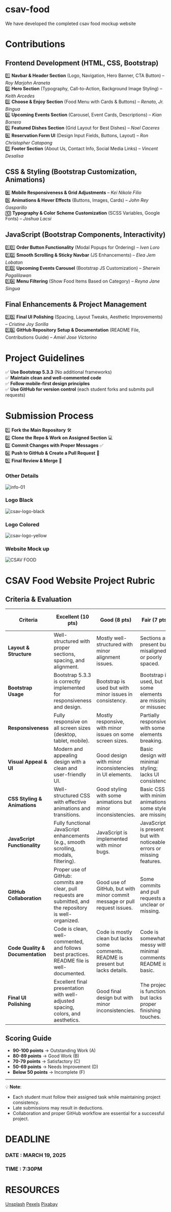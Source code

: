 # csav-food

We have developed the completed csav food mockup website


# Contributions

## Frontend Development (HTML, CSS, Bootstrap)
1️⃣ **Navbar & Header Section** (Logo, Navigation, Hero Banner, CTA Button) – *Roy Marjohn Araneta*  
2️⃣ **Hero Section** (Typography, Call-to-Action, Background Image Styling) – *Keith Arcedes*  
3️⃣ **Choose & Enjoy Section** (Food Menu with Cards & Buttons) – *Renato, Jr. Bingua*  
4️⃣ **Upcoming Events Section** (Carousel, Event Cards, Descriptions) – *Kian Borrero*  
5️⃣ **Featured Dishes Section** (Grid Layout for Best Dishes) – *Noel Caceres*  
6️⃣ **Reservation Form UI** (Design Input Fields, Buttons, Layout) – *Ron Christopher Catapang*  
7️⃣ **Footer Section** (About Us, Contact Info, Social Media Links) – *Vincent Desalisa*  

## CSS & Styling (Bootstrap Customization, Animations)
8️⃣ **Mobile Responsiveness & Grid Adjustments** – *Kei Nikole Filio*  
9️⃣ **Animations & Hover Effects** (Buttons, Images, Cards) – *John Rey Gasparillo*  
🔟 **Typography & Color Scheme Customization** (SCSS Variables, Google Fonts) – *Joshua Lacsi*  

## JavaScript (Bootstrap Components, Interactivity)
1️⃣1️⃣ **Order Button Functionality** (Modal Popups for Ordering) – *Iven Loro*  
1️⃣2️⃣ **Smooth Scrolling & Sticky Navbar** (JS Enhancements) – *Elea Jem Lobaton*  
1️⃣3️⃣ **Upcoming Events Carousel** (Bootstrap JS Customization) – *Sherwin Pagalilawan*  
1️⃣4️⃣ **Menu Filtering** (Show Food Items Based on Category) – *Reyna Jane Singua*  

## Final Enhancements & Project Management
1️⃣5️⃣ **Final UI Polishing** (Spacing, Layout Tweaks, Aesthetic Improvements) – *Cristine Joy Sorilla*  
1️⃣6️⃣ **GitHub Repository Setup & Documentation** (README File, Contributions Guide) – *Amiel Jose Victorino*  



# Project Guidelines  
✅ **Use Bootstrap 5.3.3** (No additional frameworks)  
✅ **Maintain clean and well-commented code**  
✅ **Follow mobile-first design principles**  
✅ **Use GitHub for version control** (each student forks and submits pull requests)  

# Submission Process  
1️⃣ **Fork the Main Repository** 🛠️  
2️⃣ **Clone the Repo & Work on Assigned Section** 💻  
3️⃣ **Commit Changes with Proper Messages** ✅  
4️⃣ **Push to GitHub & Create a Pull Request** 🔄  
5️⃣ **Final Review & Merge** 🚀  


### **Other Details**
![info-01](https://github.com/user-attachments/assets/c802d208-6c0f-4605-b076-dc04dc221890)

### **Logo Black**
![csav-logo-black](https://github.com/user-attachments/assets/ef2d0041-4f55-483d-8ec5-35870f54b4bc)

### **Logo Colored**
![csav-logo-yellow](https://github.com/user-attachments/assets/864d1287-7567-4203-9cc6-1be2d7b0dc51)

### **Website Mock up**
![CSAV FOOD](https://github.com/user-attachments/assets/76e369ea-148c-4d65-8756-bd17ffd4c155)



# CSAV Food Website Project Rubric  

## **Criteria & Evaluation**  

| **Criteria**             | **Excellent (10 pts)**                                      | **Good (8 pts)**                                      | **Fair (7 pts)**                                      | **Needs Improvement (5 pts)**                         |
|--------------------------|------------------------------------------------|------------------------------------------------|------------------------------------------------|------------------------------------------------|
| **Layout & Structure**   | Well-structured with proper sections, spacing, and alignment. | Mostly well-structured with minor alignment issues. | Sections are present but misaligned or poorly spaced. | Poor layout structure with missing sections. |
| **Bootstrap Usage**      | Bootstrap 5.3.3 is correctly implemented for responsiveness and design. | Bootstrap is used but with minor issues in consistency. | Bootstrap is used, but some elements are missing or misused. | Bootstrap is poorly implemented or not used properly. |
| **Responsiveness**       | Fully responsive on all screen sizes (desktop, tablet, mobile). | Mostly responsive, with minor issues on some screen sizes. | Partially responsive, with some elements breaking. | Not responsive; layout breaks on different devices. |
| **Visual Appeal & UI**   | Modern and appealing design with a clean and user-friendly UI. | Good design with minor inconsistencies in UI elements. | Basic design with minimal styling; lacks UI consistency. | Poor or no styling applied, making the UI unattractive. |
| **CSS Styling & Animations** | Well-structured CSS with effective animations and transitions. | Good styling with some animations but minor inconsistencies. | Basic CSS with minimal animations; some styles are missing. | Poorly written CSS with no animations or broken styles. |
| **JavaScript Functionality** | Fully functional JavaScript enhancements (e.g., smooth scrolling, modals, filtering). | JavaScript is implemented with minor bugs. | JavaScript is present but with noticeable errors or missing features. | JavaScript is either missing or completely broken. |
| **GitHub Collaboration** | Proper use of GitHub: commits are clear, pull requests are submitted, and the repository is well-organized. | Good use of GitHub, but with minor commit message or pull request issues. | Some commits and pull requests are unclear or missing. | GitHub is not used properly, with poor commit history or missing PRs. |
| **Code Quality & Documentation** | Code is clean, well-commented, and follows best practices. README file is well-documented. | Code is mostly clean but lacks some comments. README is present but lacks details. | Code is somewhat messy with minimal comments. README is basic. | Code is unorganized, with no comments and missing README documentation. |
| **Final UI Polishing**   | Excellent final presentation with well-adjusted spacing, colors, and aesthetics. | Good final design but with minor inconsistencies. | The project is functional but lacks proper finishing touches. | The project is incomplete or lacks proper styling adjustments. |

## **Scoring Guide**  
- **90-100 points** → Outstanding Work (A)  
- **80-89 points** → Good Work (B)  
- **70-79 points** → Satisfactory (C)  
- **50-69 points** → Needs Improvement (D)  
- **Below 50 points** → Incomplete (F)  

---

💡 **Note**:  
- Each student must follow their assigned task while maintaining project consistency.  
- Late submissions may result in deductions.  
- Collaboration and proper GitHub workflow are essential for a successful project.  



# **DEADLINE**
### **DATE** : **MARCH 19, 2025**
### **TIME** : **7:30PM**


# **RESOURCES**
[Unsplash](https://unsplash.com/)
[Pexels](https://www.pexels.com/)
[Pixabay](https://pixabay.com/)

